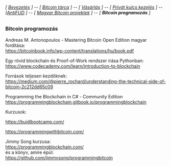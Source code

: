 ###### [ [Bevezetés](README.md) ]  -- [ [Bitcoin tárca](tarca.md) ] -- [ [Vásárlás](vasarlas.md) ] -- [ [Privát kulcs kezelés](private_key_management.md) ] -- [[AntiFUD](antiFUD.md) ] -- [ [Magyar Bitcoin projektek](magyarok.md) ] -- [ **Bitcoin programozás** ]

### Bitcoin programozás

Andreas M. Antonopoulos - 
Mastering Bitcoin Open Edition magyar fordítása:  
<https://bitcoinbook.info/wp-content/translations/hu/book.pdf>

Egy rövid blockchain és Proof-of-Work rendszer írása Pythonban:
<https://www.codecademy.com/learn/introduction-to-blockchain>

Források teljesen kezdőknek:
<https://medium.com/@pierre_rochard/understanding-the-technical-side-of-bitcoin-2c212dd65c09>

Programming the Blockchain in C# - Community Edition
<https://programmingblockchain.gitbook.io/programmingblockchain>

Kurzusok:

<https://buidlbootcamp.com/>

<https://programmingwithbitcoin.com/>

Jimmy Song kurzusa:  
<https://programmingblockchain.com/>  
és a könyv, amire épül:  
<https://github.com/jimmysong/programmingbitcoin>